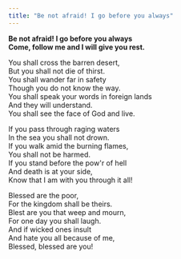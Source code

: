```yaml
---
title: "Be not afraid! I go before you always"
---
```


**Be not afraid! I go before you always   
Come, follow me and I will give you rest.**

You shall cross the barren desert,   
But you shall not die of thirst.   
You shall wander far in safety   
Though you do not know the way.   
You shall speak your words in foreign lands   
And they will understand.   
You shall see the face of God and live.

If you pass through raging waters   
In the sea you shall not drown.   
If you walk amid the burning flames,   
You shall not be harmed.   
If you stand before the pow'r of hell   
And death is at your side,   
Know that I am with you through it all!

Blessed are the poor,   
For the kingdom shall be theirs.   
Blest are you that weep and mourn,   
For one day you shall laugh.    
And if wicked ones insult   
And hate you all because of me,   
Blessed, blessed are you!